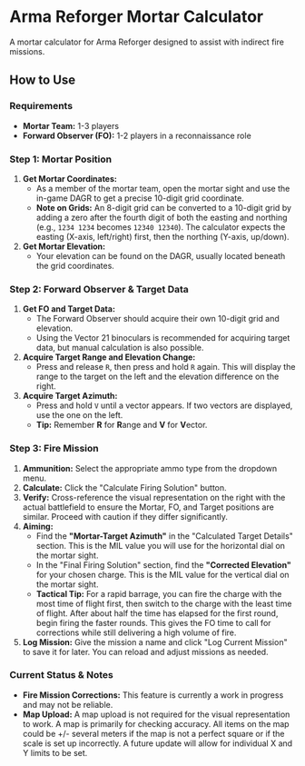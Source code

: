 # Arma Reforger Mortar Calculator

A mortar calculator for Arma Reforger designed to assist with indirect fire missions.

## How to Use

### Requirements
*   **Mortar Team:** 1-3 players
*   **Forward Observer (FO):** 1-2 players in a reconnaissance role

### Step 1: Mortar Position
1.  **Get Mortar Coordinates:**
    *   As a member of the mortar team, open the mortar sight and use the in-game DAGR to get a precise 10-digit grid coordinate.
    *   **Note on Grids:** An 8-digit grid can be converted to a 10-digit grid by adding a zero after the fourth digit of both the easting and northing (e.g., `1234 1234` becomes `12340 12340`). The calculator expects the easting (X-axis, left/right) first, then the northing (Y-axis, up/down).
2.  **Get Mortar Elevation:**
    *   Your elevation can be found on the DAGR, usually located beneath the grid coordinates.

### Step 2: Forward Observer & Target Data
1.  **Get FO and Target Data:**
    *   The Forward Observer should acquire their own 10-digit grid and elevation.
    *   Using the Vector 21 binoculars is recommended for acquiring target data, but manual calculation is also possible.
2.  **Acquire Target Range and Elevation Change:**
    *   Press and release `R`, then press and hold `R` again. This will display the range to the target on the left and the elevation difference on the right.
3.  **Acquire Target Azimuth:**
    *   Press and hold `V` until a vector appears. If two vectors are displayed, use the one on the left.
    *   **Tip:** Remember **R** for **R**ange and **V** for **V**ector.

### Step 3: Fire Mission
1.  **Ammunition:** Select the appropriate ammo type from the dropdown menu.
2.  **Calculate:** Click the "Calculate Firing Solution" button.
3.  **Verify:** Cross-reference the visual representation on the right with the actual battlefield to ensure the Mortar, FO, and Target positions are similar. Proceed with caution if they differ significantly.
4.  **Aiming:**
    *   Find the **"Mortar-Target Azimuth"** in the "Calculated Target Details" section. This is the MIL value you will use for the horizontal dial on the mortar sight.
    *   In the "Final Firing Solution" section, find the **"Corrected Elevation"** for your chosen charge. This is the MIL value for the vertical dial on the mortar sight.
    *   **Tactical Tip:** For a rapid barrage, you can fire the charge with the most time of flight first, then switch to the charge with the least time of flight. After about half the time has elapsed for the first round, begin firing the faster rounds. This gives the FO time to call for corrections while still delivering a high volume of fire.
5.  **Log Mission:** Give the mission a name and click "Log Current Mission" to save it for later. You can reload and adjust missions as needed.

### Current Status & Notes

*   **Fire Mission Corrections:** This feature is currently a work in progress and may not be reliable.
*   **Map Upload:** A map upload is not required for the visual representation to work. A map is primarily for checking accuracy. All items on the map could be +/- several meters if the map is not a perfect square or if the scale is set up incorrectly. A future update will allow for individual X and Y limits to be set.